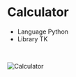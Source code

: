 # Calculator

- Language Python
- Library TK
<br>


![Calculator](https://user-images.githubusercontent.com/71058334/127102148-cbe10ef1-60b5-414d-b635-02a7493c1e23.PNG)
